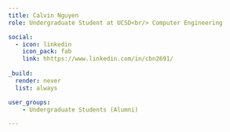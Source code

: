 ```yaml
---
title: Calvin Nguyen
role: Undergraduate Student at UCSD<br/> Computer Engineering

social:
  - icon: linkedin
    icon_pack: fab
    link: hhttps://www.linkedin.com/in/cbn2691/
    
_build:
  render: never
  list: always

user_groups:
    - Undergraduate Students (Alumni)

---
```

